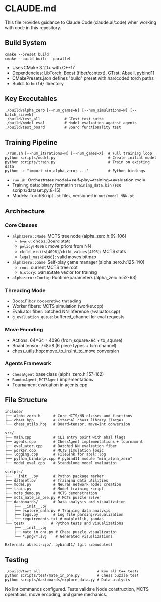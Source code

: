 # CLAUDE.md

This file provides guidance to Claude Code (claude.ai/code) when working with code in this repository.

## Build System

```
cmake --preset build
cmake --build build --parallel
```

- Uses CMake 3.20+ with C++17
- Dependencies: LibTorch, Boost (fiber/context), GTest, Abseil, pybind11
- CMakePresets.json defines "build" preset with hardcoded torch paths
- Builds to `build/` directory

## Key Executables

```
./build/alpha_zero [--num_games=N] [--num_simulations=N] [--batch_size=N]
./build/test_all           # GTest test suite
./build/model_eval         # Model evaluation against agents
./build/test_board         # Board functionality test
```

## Training Pipeline

```
./run.sh [--num_iterations=N] [--num_games=X]  # Full training loop
python scripts/model.py                        # Create initial model
python scripts/train.py                        # Train on existing data
python -c "import min_alpha_zero; ..."         # Python bindings
```

- `run.sh`: Orchestrates model→self-play→training→evaluation cycle
- Training data: binary format in `training_data.bin` (see scripts/dataset.py:8-15)
- Models: TorchScript `.pt` files, versioned in `out/model_NNN.pt`

## Architecture

### Core Classes
- `alphazero::Node`: MCTS tree node (alpha_zero.h:69-106)
  - `board`: chess::Board state
  - `policy[4096]`: move priors from NN
  - `child_visits[4096]`/`child_values[4096]`: MCTS stats
  - `legal_mask[4096]`: valid moves bitmap
- `alphazero::Game`: Self-play game manager (alpha_zero.h:125-140)
  - `root`: current MCTS tree root
  - `history`: GameState vector for training
- `alphazero::Config`: Runtime parameters (alpha_zero.h:52-63)

### Threading Model
- Boost.Fiber cooperative threading
- Worker fibers: MCTS simulation (worker.cpp)
- Evaluator fiber: batched NN inference (evaluator.cpp)
- `g_evaluation_queue`: buffered_channel for eval requests

### Move Encoding
- Actions: 64×64 = 4096 (from_square×64 + to_square)
- Board tensor: 7×8×8 (6 piece types + turn channel)
- chess_utils.hpp: move_to_int/int_to_move conversion

### Agents Framework
- `ChessAgent` base class (alpha_zero.h:157-162)
- `RandomAgent`, `MCTSAgent` implementations
- Tournament evaluation in agents.cpp

## File Structure

```
include/
├── alpha_zero.h      # Core MCTS/NN classes and functions
├── chess.hpp         # External chess library (large)
└── chess_utils.hpp   # Board↔tensor, move↔int conversion

src/
├── main.cpp          # CLI entry point with absl flags
├── agents.cpp        # ChessAgent implementations + tournament
├── evaluator.cpp     # Batched NN evaluation fiber
├── worker.cpp        # MCTS simulation logic
├── logging.cpp       # FileSink for absl::log
├── python_bindings.cpp # pybind11 module "min_alpha_zero"
└── model_eval.cpp    # Standalone model evaluation

scripts/
├── __init__.py       # Python package marker
├── dataset.py        # Training data utilities
├── model.py          # Neural network model creation
├── train.py          # Model training script
├── mcts_demo.py      # MCTS demonstration
├── mcts_mate_in_one.py # MCTS puzzle solver
├── dashboards/       # Data analysis and visualization
│   ├── __init__.py
│   ├── explore_data.py # Training data analysis
│   ├── logs.py       # Log file parsing/visualization
│   └── requirements.txt # matplotlib, pandas
└── test/            # Python tests and visualizations
    ├── __init__.py
    ├── mate_in_one.py # Chess puzzle visualization
    └── *.png/*.svg    # Generated visualizations

External: abseil-cpp/, pybind11/ (git submodules)
```

## Testing

```
./build/test_all                          # Run all C++ tests
python scripts/test/mate_in_one.py        # Chess puzzle test
python scripts/dashboards/explore_data.py # Data analysis
```

No lint commands configured. Tests validate Node construction, MCTS operations, move encoding, and game mechanics.